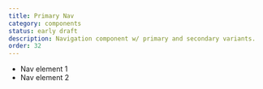 ```yaml
---
title: Primary Nav
category: components
status: early draft
description: Navigation component w/ primary and secondary variants.
order: 32
---
```

<nav class="nav nav-primary">
  <ul>
    <li>Nav element 1</li>
    <li>Nav element 2</li>
  </ul>
</nav>